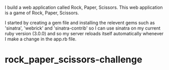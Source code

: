 I build a web application called Rock, Paper, Scissors. This web application is a game of Rock, Paper, Scissors.

I started by creating a gem file and installing the relevent gems such as 'sinatra', 'webrick' and 'sinatra-contrib' so I can use sinatra on my current ruby version (3.0.0) and so my server reloads itself automatically whenever I make a change in the app.rb file.

# rock_paper_scissors-challenge
